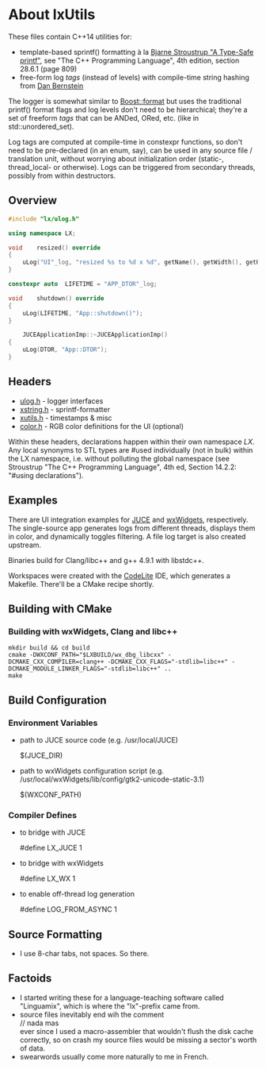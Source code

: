 # About lxUtils

These files contain C++14 utilities for:

* template-based sprintf() formatting à la [Bjarne Stroustrup "A Type-Safe printf"][1], see "The C++ Programming Language", 4th edition, section 28.6.1 (page 809)
* free-form log _tags_ (instead of levels) with compile-time string hashing from [Dan Bernstein][2]

The logger is somewhat similar to [Boost::format](http://www.boost.org/doc/libs/1_59_0/libs/format/doc/format.html) but uses the traditional printf() format flags and log levels don't need to be hierarchical; they're a set of freeform _tags_ that can be ANDed, ORed, etc. (like in std::unordered_set).  

Log tags are computed at compile-time in constexpr functions, so don't need to be pre-declared (in an enum, say), can be used in any source file / translation unit, without worrying about initialization order (static-, thread_local- or otherwise). Logs can be triggered from secondary threads, possibly from within destructors.

[1]: http://www.stroustrup.com/C++11FAQ.html#variadic-templates
[2]: http://www.cse.yorku.ca/~oz/hash.html


## Overview

```c++
#include "lx/ulog.h"

using namespace LX;

void	resized() override
{
	uLog("UI"_log, "resized %s to %d x %d", getName(), getWidth(), getHeight());
}

constexpr auto	LIFETIME = "APP_DTOR"_log;

void	shutdown() override
{
	uLog(LIFETIME, "App::shutdown()");
}

	JUCEApplicationImp::~JUCEApplicationImp()
{
	uLog(DTOR, "App::DTOR");
}

```

## Headers

* [ulog.h](inc/lx/ulog.h) - logger interfaces
* [xstring.h](inc/lx/xstring.h) - sprintf-formatter
* [xutils.h](inc/lx/xutils.h) - timestamps & misc
* [color.h](inc/lx/color.h) - RGB color definitions for the UI (optional)

Within these headers, declarations happen within their own namespace _LX_. Any local synonyms to STL types are \#used individually (not in bulk) within the LX namespace, i.e. without polluting the global namespace (see Stroustrup "The C++ Programming Language", 4th ed, Section 14.2.2: "\#using declarations"). 


## Examples

There are UI integration examples for [JUCE](http://www.juce.com) and [wxWidgets](http://www.wxwidgets.org), respectively. The single-source app generates logs from different threads, displays them in color, and dynamically toggles filtering. A file log target is also created upstream.  

Binaries build for Clang/libc++ and g++ 4.9.1 with libstdc++.  

Workspaces were created with the [CodeLite](http://www.codelite.org) IDE, which generates a Makefile. There'll be a CMake recipe shortly.


## Building with CMake

### Building with wxWidgets, Clang and libc++

    mkdir build && cd build
    cmake -DWXCONF_PATH="$LXBUILD/wx_dbg_libcxx" -DCMAKE_CXX_COMPILER=clang++ -DCMAKE_CXX_FLAGS="-stdlib=libc++" -DCMAKE_MODULE_LINKER_FLAGS="-stdlib=libc++" ..
    make
    

## Build Configuration

### Environment Variables

* path to JUCE source code (e.g. /usr/local/JUCE)  

    $(JUCE_DIR)

* path to wxWidgets configuration script (e.g. /usr/local/wxWidgets/lib/config/gtk2-unicode-static-3.1)  

    $(WXCONF_PATH)


### Compiler Defines

* to bridge with JUCE  

    \#define LX_JUCE 1

* to bridge with wxWidgets  

    \#define LX_WX 1

* to enable off-thread log generation  

    \#define LOG_FROM_ASYNC 1


## Source Formatting

* I use 8-char tabs, not spaces. So there.


## Factoids

* I started writing these for a language-teaching software called "Linguamix", which is where the "lx"-prefix came from.
* source files inevitably end wih the comment  
    // nada mas  
  ever since I used a macro-assembler that wouldn't flush the disk cache correctly, so on crash my source files would be missing a sector's worth of data.
* swearwords usually come more naturally to me in French.

